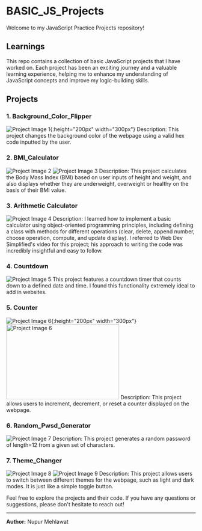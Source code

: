 # BASIC_JS_Projects

Welcome to my JavaScript Practice Projects repository! 

## Learnings

This repo contains a collection of basic JavaScript projects that I have worked on. Each project has been an exciting journey and a valuable learning experience, helping me to enhance my understanding of JavaScript concepts and improve my logic-building skills.

## Projects

### 1. Background_Color_Flipper
![Project Image 1](./Background_Color_Flipper/project_image.png){:height="200px" width="300px"}
Description: This project changes the background color of the webpage using a valid hex code inputted by the user.

### 2. BMI_Calculator
![Project Image 2](./BMI/before.png)
![Project Image 3](./BMI/after.png)
Description: This project calculates the Body Mass Index (BMI) based on user inputs of height and weight, and also displays whether they are underweight, overweight or healthy on the basis of their BMI value.

### 3. Arithmetic Calculator
![Project Image 4](./Calculator/calculator-image.png)
Description: 
I learned how to implement a basic calculator using object-oriented programming principles, including defining a class with methods for different operations (clear, delete, append number, choose operation, compute, and update display). I referred to Web Dev Simplified's video for this project; his approach to writing the code was incredibly insightful and easy to follow.

### 4. Countdown
![Project Image 5](./Countdown/project_image.png)
This project features a countdown timer that counts down to a defined date and time. I found this functionality extremely ideal to add in websites.

### 5. Counter
![Project Image 6](./Counter/image.png){:height="200px" width="300px"}
<img src="./Counter/image.png" alt="Project Image 6" width="300" height="200">
Description: This project allows users to increment, decrement, or reset a counter displayed on the webpage.

### 6. Random_Pwsd_Generator
![Project Image 7](./Random_Pwsd_Generator/project_image.png)
Description: This project generates a random password of length=12 from a given set of characters.

### 7. Theme_Changer
![Project Image 8](./Theme_Change/project_image_1.png)
![Project Image 9](./Theme_Change/project_image_2.png)
Description: This project allows users to switch between different themes for the webpage, such as light and dark modes. It is just like a simple toggle button.


Feel free to explore the projects and their code. If you have any questions or suggestions, please don't hesitate to reach out!

---

**Author:** Nupur Mehlawat
